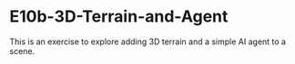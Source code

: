 # E10b-3D-Terrain-and-Agent
This is an exercise to explore adding 3D terrain and a simple AI agent to a scene.
